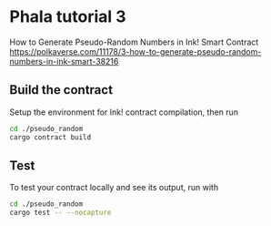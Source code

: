 # Phala tutorial 3

How to Generate Pseudo-Random Numbers in Ink! Smart Contract
https://polkaverse.com/11178/3-how-to-generate-pseudo-random-numbers-in-ink-smart-38216

## Build the contract

Setup the environment for Ink! contract compilation, then run

```bash
cd ./pseudo_random
cargo contract build
```

## Test

To test your contract locally and see its output, run with

```bash
cd ./pseudo_random
cargo test -- --nocapture
```

